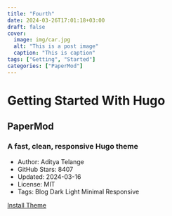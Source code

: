 ```yaml
---
title: "Fourth"
date: 2024-03-26T17:01:18+03:00
draft: false
cover:
  image: img/car.jpg
  alt: "This is a post image"
  caption: "This is caption"
tags: ["Getting", "Started"]
categories: ["PaperMod"]
---
```


# Getting Started With Hugo

## PaperMod

### A fast, clean, responsive Hugo theme

- Author: Aditya Telange
- GitHub Stars: 8407
- Updated: 2024-03-16
- License: MIT
- Tags: Blog Dark Light Minimal Responsive

[Install Theme](https://themes.gohugo.io/themes/hugo-papermod/)
